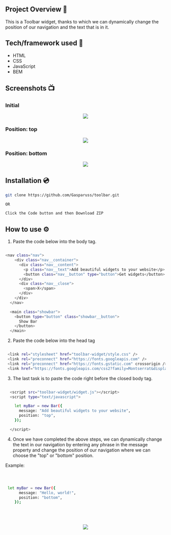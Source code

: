 ## Project Overview 🎉

This is a Toolbar widget, thanks to which we can dynamically change the position of our navigation and the text that is in it.

## Tech/framework used 🔧

- HTML
- CSS
- JavaScript
- BEM

## Screenshots 📺

### Initial

<p align="center">
	<img src="https://i.ibb.co/rt86tmw/initial.png" />
</p>

### Position: top

<p align="center">
	<img src="https://i.ibb.co/vzSwMhX/position-top.png" />
</p>

### Position: bottom

<p align="center">
	<img src="https://i.ibb.co/267c0hZ/position-bottom.png" />
</p>

## Installation 💿

```bash
git clone https://github.com/Gasparuss/toolbar.git

OR

Click the Code button and then Download ZIP

```

## How to use ⚙️

1. Paste the code below into the body tag.

```bash

<nav class="nav">
    <div class="nav__container">
      <div class="nav__content">
        <p class="nav__text">Add beautiful widgets to your website</p>
        <button class="nav__button" type="button">Get widgets</button>
      </div>
      <div class="nav__close">
        <span>X</span>
      </div>
    </div>
  </nav>

  <main class="showbar">
    <button type="button" class="showbar__button">
      Show Bar
    </button>
  </main>

```

2. Paste the code below into the head tag

```bash

 <link rel="stylesheet" href="toolbar-widget/style.css" />
 <link rel="preconnect" href="https://fonts.googleapis.com" />
 <link rel="preconnect" href="https://fonts.gstatic.com" crossorigin />
 <link href="https://fonts.googleapis.com/css2?family=Montserrat&display=swap" rel="stylesheet" />

```

3. The last task is to paste the code right before the closed body tag.

```bash

  <script src="toolbar-widget/widget.js"></script>
  <script type="text/javascript">

    let myBar = new Bar({
      message: "Add beautiful widgets to your website",
      position: "top",
    });

  </script>

```

4. Once we have completed the above steps, we can dynamically change the text in our navigation by entering any phrase in the message property and change the position of our navigation where we can choose the "top" or "bottom" position.

Example:

```bash



 let myBar = new Bar({
      message: "Hello, world!",
      position: "bottom",
    });

```

</br>
</br>

<p align="center">
	<img src="https://i.ibb.co/WWJ9bzd/EX.png" />
</p>
